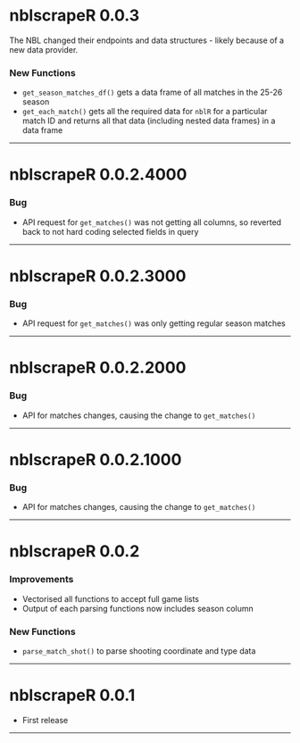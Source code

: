 # nblscrapeR 0.0.3

The NBL changed their endpoints and data structures - likely because of a new data provider.

### New Functions

* `get_season_matches_df()` gets a data frame of all matches in the 25-26 season
* `get_each_match()` gets all the required data for `nblR` for a particular match ID and returns all that data (including nested data frames) in a data frame

***

# nblscrapeR 0.0.2.4000

### Bug

* API request for `get_matches()` was not getting all columns, so reverted back to not hard coding selected fields in query

***

# nblscrapeR 0.0.2.3000

### Bug

* API request for `get_matches()` was only getting regular season matches

***

# nblscrapeR 0.0.2.2000

### Bug

* API for matches changes, causing the change to `get_matches()`

***

# nblscrapeR 0.0.2.1000

### Bug

* API for matches changes, causing the change to `get_matches()`

***

# nblscrapeR 0.0.2

### Improvements

* Vectorised all functions to accept full game lists
* Output of each parsing functions now includes season column

### New Functions

* `parse_match_shot()` to parse shooting coordinate and type data

***

# nblscrapeR 0.0.1

* First release

***
